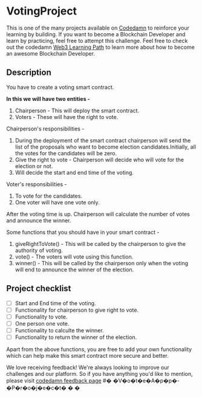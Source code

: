 # VotingProject

This is one of the many projects available on [Codedamn](https://codedamn.com/projects) to reinforce your learning by building. If you want to become a Blockchain Developer and learn by practicing, feel free to attempt this challenge. Feel free to check out the codedamn [Web3 Learning Path](https://codedamn.com/learning-paths/web3) to learn more about how to become an awesome Blockchain Developer.

## Description

You have to create a voting smart contract.

**In this we will have two entities -**

1. Chairperson - This will deploy the smart contract.
2. Voters - These will have the right to vote.

Chairperson's responsibilities -

1. During the deployment of the smart contract chairperson will send the list of the proposals who want to become election candidates.Initially, all the votes for the candidates will be zero.
2. Give the right to vote - Chairperson will decide who will vote for the election or not.
3. Will decide the start and end time of the voting.

Voter's responsibilities -

1. To vote for the candidates.
2. One voter will have one vote only.

After the voting time is up. Chairperson will calculate the number of votes and announce the winner.

Some functions that you should have in your smart contract -

1. giveRightToVote() - This will be called by the chairperson to give the authority of voting.
2. vote() - The voters will vote using this function.
3. winner() - This will be called by the chairperson only when the voting will end to announce the winner of the election.

## Project checklist

- [ ] Start and End time of the voting.
- [ ] Functionality for chairperson to give right to vote.
- [ ] Functionality to vote.
- [ ] One person one vote.
- [ ] Functionality to calculte the winner.
- [ ] Functionality to return the winner of the election.

Apart from the above functions, you are free to add your own functionality which can help make this smart contract more secure and better.

We love receiving feedback! We're always looking to improve our challenges and our platform. So if you have anything you'd like to mention, please visit [codedamn feedback page](https://codedamn.com/contact)
#� �V�o�t�e�A�p�p�-�P�r�o�j�e�c�t�
�
�
